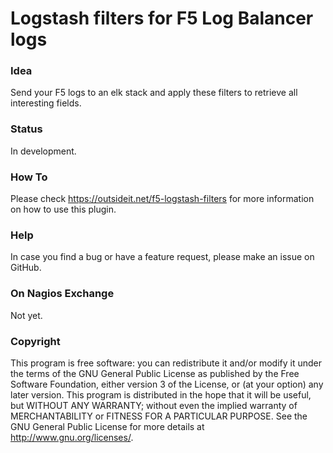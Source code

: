 # Logstash filters for F5 Log Balancer logs

### Idea

Send your F5 logs to an elk stack and apply these filters to retrieve all interesting fields.

### Status

In development. 

### How To

Please check https://outsideit.net/f5-logstash-filters for more information on how to use this plugin.

### Help

In case you find a bug or have a feature request, please make an issue on GitHub. 

### On Nagios Exchange

Not yet.

### Copyright

This program is free software: you can redistribute it and/or modify it under the terms of the GNU General Public 
License as published by the Free Software Foundation, either version 3 of the License, or (at your option) any later 
version. This program is distributed in the hope that it will be useful, but WITHOUT ANY WARRANTY; without even the 
implied warranty of MERCHANTABILITY or FITNESS FOR A PARTICULAR PURPOSE. See the GNU General Public License for more 
details at <http://www.gnu.org/licenses/>.
